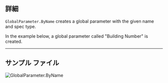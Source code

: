 ## 詳細
`GlobalParameter.ByName` creates a global parameter with the given name and spec type.

In the example below, a global parameter called "Building Number" is created.
___
## サンプル ファイル

![GlobalParameter.ByName](./Revit.Elements.GlobalParameter.ByName_img.jpg)

